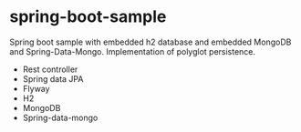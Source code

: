 spring-boot-sample
==================

Spring boot sample with embedded h2 database and embedded MongoDB and Spring-Data-Mongo.
Implementation of polyglot persistence.

  - Rest controller
  - Spring data JPA
  - Flyway
  - H2
  - MongoDB
  - Spring-data-mongo
